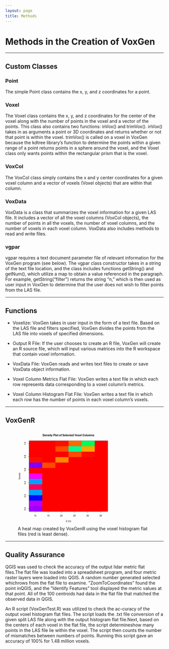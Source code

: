 ```yaml
---
layout: page
title: Methods
---
```


# Methods in the Creation of VoxGen

<hr>

## Custom Classes
 
### Point


The simple Point class contains the x, y, and z coordinates for a point.
 
### Voxel


The Voxel class contains the x, y, and z coordinates for the center of the voxel
along with the number of points in the voxel and a vector of the points.
This class also contains two functions: inVox() and trimVox(). inVox() takes
in as arguments a point or 3D coordinates and returns whether or not that
point is within the voxel. trimVox() is called on a voxel in VoxGen because
the kdtree library’s function to determine the points within a given range of
a point returns points in a sphere around the voxel, and the Voxel class only
wants points within the rectangular prism that is the voxel.

 

 
### VoxCol


The VoxCol class simply contains the x and y center coordinates for a given
voxel column and a vector of voxels (Voxel objects) that are within that
column.
 

 
### VoxData


VoxData is a class that summarizes the voxel information for a given LAS file.
It includes a vector of all the voxel columns (VoxCol objects), the number
of points in all the voxels, the number of voxel columns, and the number of
voxels in each voxel column.
VoxData also includes methods to read and write files.
 

 
### vgpar


vgpar requires a text document parameter file of relevant information for the
VoxGen program (see below).
The vgpar class constructor takes in a string of the text file location, and
the class includes functions getString() and getNum(), which utilize a map
to obtain a value referenced in the paragraph.
For example, getString(“filter”) returns the string “n,” which is then used
as user input in VoxGen to determine that the user does not wish to filter
points from the LAS file.
 
<hr>

## Functions
 
- Voxelize: VoxGen takes in user input in the form of a text file. Based on the LAS file and filters specified, VoxGen divides the points from the LAS file into voxels of specified dimensions.

- Output R File: If the user chooses to create an R file, VoxGen will create an R source file, which will input various matrices into the R workspace that contain voxel information.

- VoxData File: VoxGen reads and writes text files to create or save VoxData object information.

- Voxel Column Metrics Flat File: VoxGen writes a text file in which each row represents data corresponding to a voxel column’s metrics.

- Voxel Column Histogram Flat File: VoxGen writes a text file in which each row has the number of points in each voxel column’s voxels.


<hr>

## VoxGenR
 <figure>
  <img src="/img/heat.png" alt="Heat Map" width="304" height="auto">
  <figcaption>A heat map created by VoxGenR using the voxel histogram flat files (red is least dense).</figcaption>
</figure> 


<hr>
 
## Quality Assurance
 
 

QGIS was used to check the accuracy of the output lidar metric flat files.The flat file was loaded into a spreadsheet program, and four metric raster layers were loaded into QGIS. A random number generated selected whichrows from the flat file to examine. ”ZoomToCoordinates” found the point inQGIS, and the ”Identify Features” tool displayed the metric values at that point. All of the 100 centroids had data in the flat file that matched the observed data in QGIS.

 

An R script (VoxGenTest.R) was utilized to check the ac-curacy of the output voxel histogram flat files. The script loads the .txt file conversion of a given split LAS file along with the output histogram flat file.Next, based on the centers of each voxel in the flat file, the script determineshow many points in the LAS file lie within the voxel. The script then counts the number of mismatches between numbers of points. Running this script gave an accuracy of 100% for 1.48 million voxels.

 
